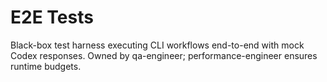 # E2E Tests

Black-box test harness executing CLI workflows end-to-end with mock Codex responses. Owned by qa-engineer; performance-engineer ensures runtime budgets.
